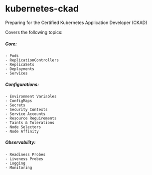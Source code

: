 # kubernetes-ckad

Preparing for the Certified Kubernetes Application Developer (CKAD)

Covers the following topics:

##### Core:
    - Pods
    - ReplicationControllers
    - ReplicaSets
    - Deployments
    - Services

##### Configurations:
    - Environment Variables
    - ConfigMaps
    - Secrets
    - Security Contexts
    - Service Accounts
    - Resource Requirements
    - Taints & Tolerations
    - Node Selectors
    - Node Affinity

##### Observability:
    - Readiness Probes
    - Liveness Probes
    - Logging
    - Monitoring
